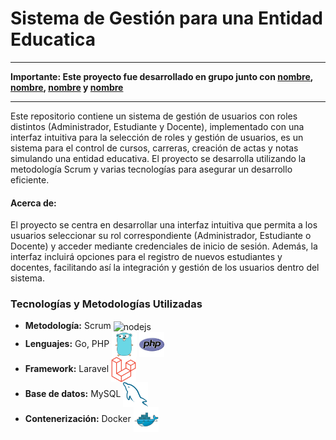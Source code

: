 # Sistema de Gestión para una Entidad Educatica
____

**Importante: Este proyecto fue desarrollado en grupo junto con [nombre](https://github.com/), [nombre](https://github.com/), [nombre](https://github.com/) y [nombre](https://github.com/)**
____


Este repositorio contiene un sistema de gestión de usuarios con roles distintos (Administrador, Estudiante y Docente), implementado con una interfaz intuitiva para la selección de roles y gestión de usuarios, es un sistema para el control de cursos, carreras, creación de actas y notas simulando una entidad educativa. El proyecto se desarrolla utilizando la metodología Scrum y varias tecnologías para asegurar un desarrollo eficiente.

#### **Acerca de:**

El proyecto se centra en desarrollar una interfaz intuitiva que permita a los usuarios seleccionar su rol correspondiente (Administrador, Estudiante o Docente) y acceder mediante credenciales de inicio de sesión. Además, la interfaz incluirá opciones para el registro de nuevos estudiantes y docentes, facilitando así la integración y gestión de los usuarios dentro del sistema.

### Tecnologías y Metodologías Utilizadas

- **Metodología:** Scrum <img src="https://cdn-icons-png.flaticon.com/512/2620/2620481.png" alt="nodejs" height="40" valign="middle"/>
- **Lenguajes:** Go, PHP <img src="https://github.com/devicons/devicon/blob/master/icons/go/go-original.svg" alt="go" height="40" valign="middle"/> <img src="https://github.com/devicons/devicon/blob/master/icons/php/php-original.svg" alt="php" height="40" valign="middle"/>
- **Framework:** Laravel <img src="https://github.com/devicons/devicon/blob/master/icons/laravel/laravel-original.svg" alt="laravel" height="40" valign="middle"/>
- **Base de datos:** MySQL <img src="https://github.com/devicons/devicon/blob/master/icons/mysql/mysql-original.svg" alt="mysql" height="40" valign="middle"/>
- **Contenerización:** Docker <img src="https://github.com/devicons/devicon/blob/master/icons/docker/docker-original.svg" alt="Docker" height="40" valign="middle"/>

